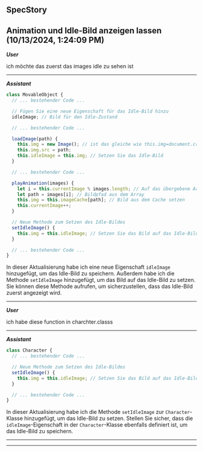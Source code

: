 ## SpecStory

## Animation und Idle-Bild anzeigen lassen (10/13/2024, 1:24:09 PM)

_**User**_

ich möchte das zuerst das images idle zu sehen ist

---

_**Assistant**_

```javascript:models/movable-object.class.js
class MovableObject {
  // ... bestehender Code ...

  // Fügen Sie eine neue Eigenschaft für das Idle-Bild hinzu
  idleImage; // Bild für den Idle-Zustand

  // ... bestehender Code ...

  loadImage(path) {
    this.img = new Image(); // ist das gleiche wie this.img=document.createElement('img')
    this.img.src = path;
    this.idleImage = this.img; // Setzen Sie das Idle-Bild
  }

  // ... bestehender Code ...

  playAnimation(images) {
    let i = this.currentImage % images.length; // Auf das übergebene Array zugreifen
    let path = images[i]; // Bildpfad aus dem Array
    this.img = this.imageCache[path]; // Bild aus dem Cache setzen
    this.currentImage++;
  }

  // Neue Methode zum Setzen des Idle-Bildes
  setIdleImage() {
    this.img = this.idleImage; // Setzen Sie das Bild auf das Idle-Bild
  }

  // ... bestehender Code ...
}
```

In dieser Aktualisierung habe ich eine neue Eigenschaft `idleImage` hinzugefügt, um das Idle-Bild zu speichern. Außerdem habe ich die Methode `setIdleImage` hinzugefügt, um das Bild auf das Idle-Bild zu setzen. Sie können diese Methode aufrufen, um sicherzustellen, dass das Idle-Bild zuerst angezeigt wird.

---

_**User**_

ich habe diese function in charchter.classs

---

_**Assistant**_

```javascript:models/character.class.js
class Character {
  // ... bestehender Code ...

  // Neue Methode zum Setzen des Idle-Bildes
  setIdleImage() {
    this.img = this.idleImage; // Setzen Sie das Bild auf das Idle-Bild
  }

  // ... bestehender Code ...
}
```

In dieser Aktualisierung habe ich die Methode `setIdleImage` zur `Character`-Klasse hinzugefügt, um das Idle-Bild zu setzen. Stellen Sie sicher, dass die `idleImage`-Eigenschaft in der `Character`-Klasse ebenfalls definiert ist, um das Idle-Bild zu speichern.

---



---

